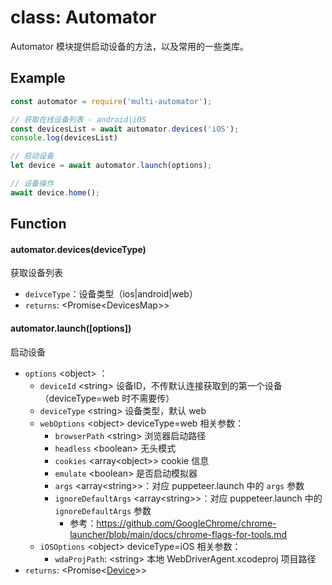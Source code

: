 # class: Automator

Automator 模块提供启动设备的方法，以及常用的一些类库。

## Example

```javascript
const automator = require('multi-automator');

// 获取在线设备列表 - android|iOS
const devicesList = await automator.devices('iOS');
console.log(devicesList)

// 启动设备
let device = await automator.launch(options);

// 设备操作
await device.home();
```

## Function

#### automator.devices(deviceType)

获取设备列表

- `deivceType`：设备类型（ios|android|web）
- `returns`: <Promise<DevicesMap\>>

#### automator.launch([options])

启动设备

- `options` <object\> ：
  - `deviceId` <string\> 设备ID，不传默认连接获取到的第一个设备（deviceType=web 时不需要传）
  - `deviceType` <string\> 设备类型，默认 web
  - `webOptions` <object\> deviceType=web 相关参数：
    - `browserPath` <string\> 浏览器启动路径
    - `headless` <boolean\> 无头模式
    - `cookies` <array<object\>\> cookie 信息
    - `emulate` <boolean\> 是否启动模拟器
    - `args` <array<string\>>：对应 puppeteer.launch 中的 `args` 参数
    - `ignoreDefaultArgs` <array<string\>>：对应 puppeteer.launch 中的 `ignoreDefaultArgs` 参数
      - 参考：https://github.com/GoogleChrome/chrome-launcher/blob/main/docs/chrome-flags-for-tools.md
  - `iOSOptions`  <object\> deviceType=iOS 相关参数：
    - `wdaProjPath`: <string\> 本地 WebDriverAgent.xcodeproj 项目路径
- `returns`: <Promise<[Device](./Device.md)\>\> 
